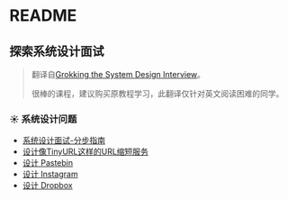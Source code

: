 # README



## 探索系统设计面试

> 翻译自[Grokking the System Design Interview](https://www.educative.io/courses/grokking-the-system-design-interview)。
>
> 很棒的课程，建议购买原教程学习，此翻译仅针对英文阅读困难的同学。

### ☀ 系统设计问题

* [系统设计面试-分步指南](./)
* [设计像TinyURL这样的URL缩短服务](xi-tong-she-ji-wen-ti/she-ji-xiang-tinyurl-zhe-yang-de-url-suo-duan-fu-wu.md)
* [设计 Pastebin](xi-tong-she-ji-wen-ti/she-ji-pastebin.md)
* [设计 Instagram](xi-tong-she-ji-wen-ti/she-ji-instagram.md)
* [设计 Dropbox](xi-tong-she-ji-wen-ti/she-ji-dropbox.md)
